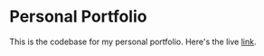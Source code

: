 # Personal Portfolio

This is the codebase for my personal portfolio.
Here's the live [link](https://www.hariom.wiki).

